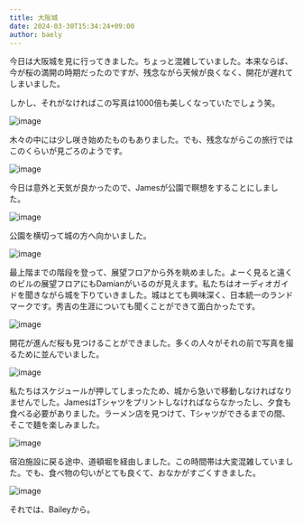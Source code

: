 ```yaml
---
title: 大阪城
date: 2024-03-30T15:34:24+09:00
author: baely
---
```


今日は大阪城を見に行ってきました。ちょっと混雑していました。本来ならば、今が桜の満開の時期だったのですが、残念ながら天候が良くなく、開花が遅れてしまいました。

しかし、それがなければこの写真は1000倍も美しくなっていたでしょう笑。

![image](https://github.com/devhou-se/www-jp/assets/5674656/9df5eb32-44dd-4098-a6ec-c8059d705d30)

木々の中には少し咲き始めたものもありました。でも、残念ながらこの旅行ではこのくらいが見ごろのようです。

![image](https://github.com/devhou-se/www-jp/assets/5674656/17dd4b2d-d1dc-41d5-8510-a1ed3dbc185c)

今日は意外と天気が良かったので、Jamesが公園で瞑想をすることにしました。

![image](https://github.com/devhou-se/www-jp/assets/5674656/f872a745-8e3d-47c1-b6aa-8d66049b68e1)

公園を横切って城の方へ向かいました。

![image](https://github.com/devhou-se/www-jp/assets/5674656/0c75d866-7c11-4aec-90bf-765dcdcfb2b7)

最上階までの階段を登って、展望フロアから外を眺めました。よーく見ると遠くのビルの展望フロアにもDamianがいるのが見えます。私たちはオーディオガイドを聞きながら城を下りていきました。城はとても興味深く、日本統一のランドマークです。秀吉の生涯についても聞くことができて面白かったです。

![image](https://github.com/devhou-se/www-jp/assets/5674656/39b3d69d-42b4-4a2f-9cd0-327762b9a771)

開花が進んだ桜も見つけることができました。多くの人々がそれの前で写真を撮るために並んでいました。

![image](https://github.com/devhou-se/www-jp/assets/5674656/6263922d-8f8f-4918-a2a1-5a3d2f545f3e)

私たちはスケジュールが押してしまったため、城から急いで移動しなければなりませんでした。JamesはTシャツをプリントしなければならなかったし、夕食も食べる必要がありました。ラーメン店を見つけて、Tシャツができるまでの間、そこで麺を楽しみました。

![image](https://github.com/devhou-se/www-jp/assets/5674656/07a98178-9333-40cb-884c-acee03662751)

宿泊施設に戻る途中、道頓堀を経由しました。この時間帯は大変混雑していました。でも、食べ物の匂いがとても良くて、おなかがすごくすきました。

![image](https://github.com/devhou-se/www-jp/assets/5674656/547b3638-55da-4f81-8783-c34191e50b9a)

それでは、Baileyから。